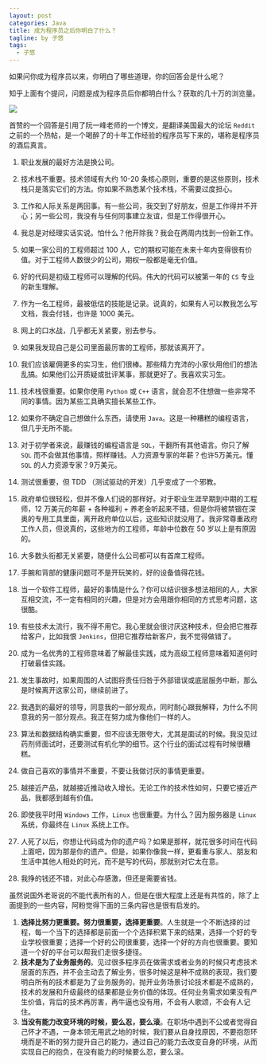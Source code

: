 ```yaml
---
layout: post
categories: Java
title: 成为程序员之后你明白了什么？
tagline: by 子悠
tags: 
  - 子悠
---
```


如果问你成为程序员以来，你明白了哪些道理，你的回答会是什么呢？

知乎上面有个提问，问题是成为程序员后你都明白什么？获取的几十万的浏览量。

![](https://tva1.sinaimg.cn/large/e6c9d24egy1h2yv5ysgsnj21oe0eijtz.jpg)

首赞的一个回答是引用了阮一峰老师的一个博文，是翻译美国最大的论坛 `Reddit` 之前的一个热帖，是一个喝醉了的十年工作经验的程序员写下来的，堪称是程序员的酒后真言。

<!--more-->

1. 职业发展的最好方法是换公司。

2. 技术栈不重要。技术领域有大约 10-20 条核心原则，重要的是这些原则，技术栈只是落实它们的方法。你如果不熟悉某个技术栈，不需要过度担心。

3. 工作和人际关系是两回事。有一些公司，我交到了好朋友，但是工作得并不开心；另一些公司，我没有与任何同事建立友谊，但是工作得很开心。
4. 我总是对经理实话实说。怕什么？他开除我？我会在两周内找到一份新工作。
5. 如果一家公司的工程师超过 100 人，它的期权可能在未来十年内变得很有价值。对于工程师人数很少的公司，期权一般都是毫无价值。
6. 好的代码是初级工程师可以理解的代码。伟大的代码可以被第一年的 `CS` 专业的新生理解。
7. 作为一名工程师，最被低估的技能是记录。说真的，如果有人可以教我怎么写文档，我会付钱，也许是 1000 美元。
8. 网上的口水战，几乎都无关紧要，别去参与。
9. 如果我发现自己是公司里面最厉害的工程师，那就该离开了。
10. 我们应该雇佣更多的实习生，他们很棒。那些精力充沛的小家伙用他们的想法乱搞。如果他们公开质疑或批评某事，那就更好了。我喜欢实习生。
11. 技术栈很重要。如果你使用 `Python` 或 `C++` 语言，就会忍不住想做一些非常不同的事情。因为某些工具确实擅长某些工作。
12. 如果你不确定自己想做什么东西，请使用 `Java`。这是一种糟糕的编程语言，但几乎无所不能。
13. 对于初学者来说，最赚钱的编程语言是 `SQL`，干翻所有其他语言。你只了解 `SQL` 而不会做其他事情，照样赚钱。人力资源专家的年薪？也许5万美元。懂 `SQL` 的人力资源专家？9万美元。
14. 测试很重要，但 TDD （测试驱动的开发）几乎变成了一个邪教。
15. 政府单位很轻松，但并不像人们说的那样好。对于职业生涯早期到中期的工程师，12 万美元的年薪 + 各种福利 + 养老金听起来不错，但是你将被禁锢在深奥的专用工具里面，离开政府单位以后，这些知识就没用了。我非常尊重政府工作人员，但说真的，这些地方的工程师，年龄中位数在 50 岁以上是有原因的。
16. 大多数头衔都无关紧要，随便什么公司都可以有首席工程师。
17. 手腕和背部的健康问题可不是开玩笑的，好的设备值得花钱。
18. 当一个软件工程师，最好的事情是什么？你可以结识很多想法相同的人，大家互相交流，不一定有相同的兴趣，但是对方会用跟你相同的方式思考问题，这很酷。
19. 有些技术太流行，我不得不用它。我心里就会很讨厌这种技术，但会把它推荐给客户，比如我恨 `Jenkins`，但把它推荐给新客户，我不觉得做错了。
20. 成为一名优秀的工程师意味着了解最佳实践，成为高级工程师意味着知道何时打破最佳实践。
21. 发生事故时，如果周围的人试图将责任归咎于外部错误或底层服务中断，那么是时候离开这家公司，继续前进了。
22. 我遇到的最好的领导，同意我的一部分观点，同时耐心跟我解释，为什么不同意我的另一部分观点。我正在努力成为像他们一样的人。
23. 算法和数据结构确实重要，但不应该无限夸大，尤其是面试的时候。我没见过药剂师面试时，还要测试有机化学的细节。这个行业的面试过程有时候很糟糕。
24. 做自己喜欢的事情并不重要，不要让我做讨厌的事情更重要。
25. 越接近产品，就越接近推动收入增长。无论工作的技术性如何，只要它接近产品，我都感到越有价值。
26. 即使我平时用 `Windows` 工作，`Linux` 也很重要。为什么？因为服务器是 `Linux` 系统，你最终在 `Linux` 系统上工作。
27. 人死了以后，你想让代码成为你的遗产吗？如果是那样，就花很多时间在代码上面吧，因为那是你的遗产。但是，如果你像我一样，更看重与家人、朋友和生活中其他人相处的时光，而不是写的代码，那就别对它太在意。
28. 我挣的钱还不错，对此心存感激，但还是需要省钱。

虽然说国外老哥说的不能代表所有的人，但是在很大程度上还是有共性的，除了上面提到的一些内容，阿粉觉得下面的三条内容也是很有启发的。

1. **选择比努力更重要。努力很重要，选择更重要**。人生就是一个不断选择的过程，每一个当下的选择都是前面一个个选择积累下来的结果，选择一个好的专业学校很重要；选择一个好的公司很重要，选择一个好的方向也很重要。要知道一个好的平台可以帮我们走很多捷径。
2. **技术是为了业务服务的**。见过很多程序员在做需求或者业务的时候只考虑技术层面的东西，并不会主动去了解业务，很多时候这是种不成熟的表现，我们要明白所有的技术都是为了业务服务的，抛开业务场景讨论技术都是不成熟的，技术的发展和升级最终的结果都是业务价值的体现。任何业务需求如果没有产生价值，背后的技术再厉害，再牛逼也没有用，不会有人歌颂，不会有人记住。
3. **当没有能力改变环境的时候，要么忍，要么滚**。在职场中遇到不公或者觉得自己怀才不遇，一身本领无用武之地的时候，我们要从自身找原因，不要抱怨环境而是不断的努力提升自己的能力，通过自己的能力去改变自身的环境，从而实现自己的抱负，在没有能力的时候要么忍，要么滚。
